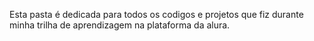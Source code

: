 Esta pasta é dedicada para todos os codigos e projetos que fiz durante minha trilha de aprendizagem na plataforma da alura.
